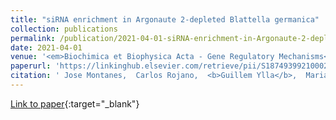 ```yaml
---
title: "siRNA enrichment in Argonaute 2-depleted Blattella germanica"
collection: publications
permalink: /publication/2021-04-01-siRNA-enrichment-in-Argonaute-2-depleted-Blattella-germanica
date: 2021-04-01
venue: '<em>Biochimica et Biophysica Acta - Gene Regulatory Mechanisms</em>'
paperurl: 'https://linkinghub.elsevier.com/retrieve/pii/S1874939921000225'
citation: ' Jose Montanes,  Carlos Rojano,  <b>Guillem Ylla</b>,  Maria Piulachs,  Jose Maestro, &quot;siRNA enrichment in Argonaute 2-depleted Blattella germanica.&quot; <em>Biochimica et Biophysica Acta - Gene Regulatory Mechanisms</em>, 2021.'
---
```

[Link to paper](https://linkinghub.elsevier.com/retrieve/pii/S1874939921000225){:target="_blank"}
